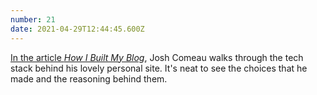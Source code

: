 ```yaml
---
number: 21
date: 2021-04-29T12:44:45.600Z
---
```


[In the article _How I Built My Blog_](https://www.joshwcomeau.com/blog/how-i-built-my-blog/), Josh Comeau walks through the tech stack behind his lovely personal site. It's neat to see the choices that he made and the reasoning behind them.